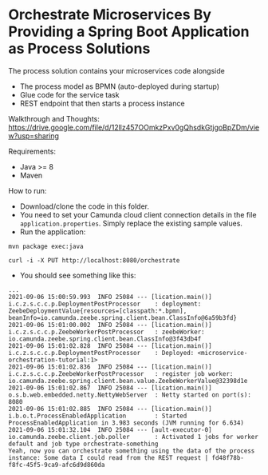 # Orchestrate Microservices By Providing a Spring Boot Application as Process Solutions

The process solution contains your microservices code alongside

* The process model as BPMN (auto-deployed during startup)
* Glue code for the service task
* REST endpoint that then starts a process instance

Walkthrough and Thoughts: https://drive.google.com/file/d/12llz457OOmkzPxv0gQhsdkGtjgoBpZDm/view?usp=sharing

Requirements:

* Java >= 8
* Maven

How to run:

* Download/clone the code in this folder.
* You need to set your Camunda cloud client connection details in the file `application.properties`. Simply replace the existing sample values.
* Run the application:

```
mvn package exec:java
```

```
curl -i -X PUT http://localhost:8080/orchestrate
```

* You should see something like this:

```
...
2021-09-06 15:00:59.993  INFO 25084 --- [lication.main()] i.c.z.s.c.c.p.DeploymentPostProcessor    : deployment: ZeebeDeploymentValue{resources=[classpath:*.bpmn], beanInfo=io.camunda.zeebe.spring.client.bean.ClassInfo@6a59b3fd}
2021-09-06 15:01:00.002  INFO 25084 --- [lication.main()] i.c.z.s.c.c.p.ZeebeWorkerPostProcessor   : zeebeWorker: io.camunda.zeebe.spring.client.bean.ClassInfo@3f43db4f       
2021-09-06 15:01:02.828  INFO 25084 --- [lication.main()] i.c.z.s.c.c.p.DeploymentPostProcessor    : Deployed: <microservice-orchestration-tutorial:1>
2021-09-06 15:01:02.836  INFO 25084 --- [lication.main()] i.c.z.s.c.c.p.ZeebeWorkerPostProcessor   : register job worker: io.camunda.zeebe.spring.client.bean.value.ZeebeWorkerValue@32398d1e
2021-09-06 15:01:02.867  INFO 25084 --- [lication.main()] o.s.b.web.embedded.netty.NettyWebServer  : Netty started on port(s): 8080
2021-09-06 15:01:02.885  INFO 25084 --- [lication.main()] i.b.o.t.ProcessEnabledApplication        : Started ProcessEnabledApplication in 3.983 seconds (JVM running for 6.634)
2021-09-06 15:01:32.104  INFO 25084 --- [ault-executor-0] io.camunda.zeebe.client.job.poller       : Activated 1 jobs for worker default and job type orchestrate-something
Yeah, now you can orchestrate something using the data of the process instance: Some data I could read from the REST request | fd48f78b-f8fc-45f5-9ca9-afc6d9d860da
```

